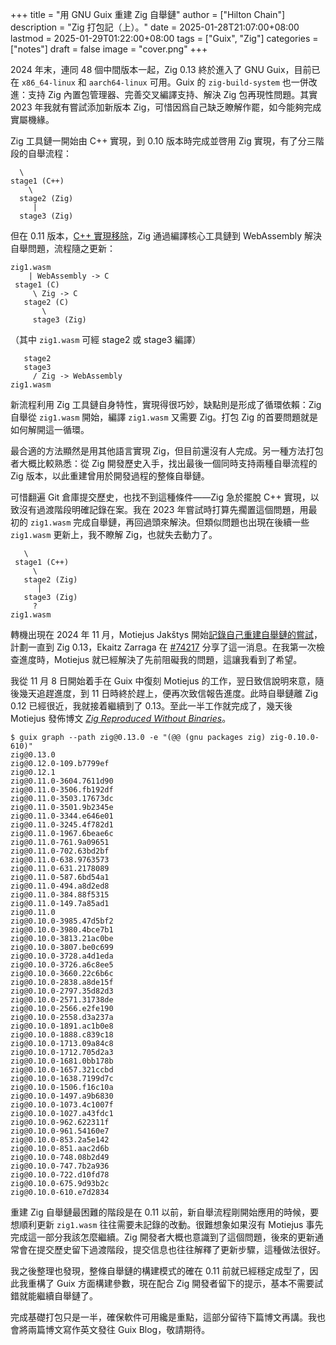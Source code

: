 +++
title = "用 GNU Guix 重建 Zig 自舉鏈"
author = ["Hilton Chain"]
description = "Zig 打包記（上）。"
date = 2025-01-28T21:07:00+08:00
lastmod = 2025-01-29T01:22:00+08:00
tags = ["Guix", "Zig"]
categories = ["notes"]
draft = false
image = "cover.png"
+++

2024 年末，連同 48 個中間版本一起，Zig 0.13 終於進入了 GNU Guix，目前已在 `x86_64-linux` 和 `aarch64-linux` 可用。Guix 的 `zig-build-system` 也一併改進：支持 Zig 內置包管理器、完善交叉編譯支持、解決 Zig 包再現性問題。其實 2023 年我就有嘗試添加新版本 Zig，可惜因爲自己缺乏瞭解作罷，如今能夠完成實屬機緣。

Zig 工具鏈一開始由 C++ 實現，到 0.10 版本時完成並啓用 Zig 實現，有了分三階段的自舉流程：

```text
  \
stage1 (C++)
    \
  stage2 (Zig)
     |
  stage3 (Zig)
```

但在 0.11 版本，[C++ 實現移除](https://ziglang.org/news/goodbye-cpp/)，Zig 通過編譯核心工具鏈到 WebAssembly 解決自舉問題，流程隨之更新：

```text
zig1.wasm
    | WebAssembly -> C
 stage1 (C)
     \ Zig -> C
   stage2 (C)
       \
     stage3 (Zig)
```

（其中 `zig1.wasm` 可經 stage2 或 stage3 編譯）

```text
   stage2
   stage3
     / Zig -> WebAssembly
zig1.wasm
```

新流程利用 Zig 工具鏈自身特性，實現得很巧妙，缺點則是形成了循環依賴：Zig 自舉從 `zig1.wasm` 開始，編譯 `zig1.wasm` 又需要 Zig。打包 Zig 的首要問題就是如何解開這一循環。

最合適的方法顯然是用其他語言實現 Zig，但目前還沒有人完成。另一種方法打包者大概比較熟悉：從 Zig 開發歷史入手，找出最後一個同時支持兩種自舉流程的 Zig 版本，以此重建曾用於開發過程的整條自舉鏈。

可惜翻遍 Git 倉庫提交歷史，也找不到這種條件——Zig 急於擺脫 C++ 實現，以致沒有過渡階段明確記錄在案。我在 2023 年嘗試時打算先擱置這個問題，用最初的 `zig1.wasm` 完成自舉鏈，再回過頭來解決。但類似問題也出現在後續一些 `zig1.wasm` 更新上，我不瞭解 Zig，也就失去動力了。

```text
   \
 stage1 (C++)
     \
   stage2 (Zig)
      |
   stage3 (Zig)
     ?
zig1.wasm
```

轉機出現在 2024 年 11 月，Motiejus Jakštys 開始[記錄自己重建自舉鏈的嘗試](https://ziggit.dev/t/building-self-hosted-from-the-original-c-implementation/6607)，計劃一直到 Zig 0.13，Ekaitz Zarraga 在 [#74217](https://issues.guix.gnu.org/74217) 分享了這一消息。在我第一次檢查進度時，Motiejus 就已經解決了先前阻礙我的問題，這讓我看到了希望。

我從 11 月 8 日開始着手在 Guix 中復刻 Motiejus 的工作，翌日致信說明來意，隨後幾天追趕進度，到 11 日時終於趕上，便再次致信報告進度。此時自舉鏈離 Zig 0.12 已經很近，我就接着繼續到了 0.13。至此一半工作就完成了，幾天後 Motiejus 發佈博文 [_Zig Reproduced Without Binaries_](https://jakstys.lt/2024/zig-reproduced-without-binaries/)。

```text
$ guix graph --path zig@0.13.0 -e "(@@ (gnu packages zig) zig-0.10.0-610)"
zig@0.13.0
zig@0.12.0-109.b7799ef
zig@0.12.1
zig@0.11.0-3604.7611d90
zig@0.11.0-3506.fb192df
zig@0.11.0-3503.17673dc
zig@0.11.0-3501.9b2345e
zig@0.11.0-3344.e646e01
zig@0.11.0-3245.4f782d1
zig@0.11.0-1967.6beae6c
zig@0.11.0-761.9a09651
zig@0.11.0-702.63bd2bf
zig@0.11.0-638.9763573
zig@0.11.0-631.2178089
zig@0.11.0-587.6bd54a1
zig@0.11.0-494.a8d2ed8
zig@0.11.0-384.88f5315
zig@0.11.0-149.7a85ad1
zig@0.11.0
zig@0.10.0-3985.47d5bf2
zig@0.10.0-3980.4bce7b1
zig@0.10.0-3813.21ac0be
zig@0.10.0-3807.be0c699
zig@0.10.0-3728.a4d1eda
zig@0.10.0-3726.a6c8ee5
zig@0.10.0-3660.22c6b6c
zig@0.10.0-2838.a8de15f
zig@0.10.0-2797.35d82d3
zig@0.10.0-2571.31738de
zig@0.10.0-2566.e2fe190
zig@0.10.0-2558.d3a237a
zig@0.10.0-1891.ac1b0e8
zig@0.10.0-1888.c839c18
zig@0.10.0-1713.09a84c8
zig@0.10.0-1712.705d2a3
zig@0.10.0-1681.0bb178b
zig@0.10.0-1657.321ccbd
zig@0.10.0-1638.7199d7c
zig@0.10.0-1506.f16c10a
zig@0.10.0-1497.a9b6830
zig@0.10.0-1073.4c1007f
zig@0.10.0-1027.a43fdc1
zig@0.10.0-962.622311f
zig@0.10.0-961.54160e7
zig@0.10.0-853.2a5e142
zig@0.10.0-851.aac2d6b
zig@0.10.0-748.08b2d49
zig@0.10.0-747.7b2a936
zig@0.10.0-722.d10fd78
zig@0.10.0-675.9d93b2c
zig@0.10.0-610.e7d2834
```

重建 Zig 自舉鏈最困難的階段是在 0.11 以前，新自舉流程剛開始應用的時候，要想順利更新 `zig1.wasm` 往往需要未記錄的改動。很難想象如果沒有 Motiejus 事先完成這一部分我該怎麼繼續。Zig 開發者大概也意識到了這個問題，後來的更新通常會在提交歷史留下過渡階段，提交信息也往往解釋了更新步驟，這種做法很好。

我之後整理也發現，整條自舉鏈的構建模式的確在 0.11 前就已經穩定成型了，因此我重構了 Guix 方面構建參數，現在配合 Zig 開發者留下的提示，基本不需要試錯就能繼續自舉鏈了。

完成基礎打包只是一半，確保軟件可用纔是重點，這部分留待下篇博文再講。我也會將兩篇博文寫作英文發往 Guix Blog，敬請期待。
